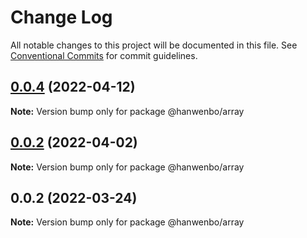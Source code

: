 # Change Log

All notable changes to this project will be documented in this file.
See [Conventional Commits](https://conventionalcommits.org) for commit guidelines.

## [0.0.4](https://github.com/hanwenbo/utilsjs/compare/@hanwenbo/array@0.0.3...@hanwenbo/array@0.0.4) (2022-04-12)

**Note:** Version bump only for package @hanwenbo/array





## [0.0.2](https://github.com/hanwenbo/utilsjs/compare/@hanwenbo/array@0.0.2...@hanwenbo/array@0.0.2) (2022-04-02)

**Note:** Version bump only for package @hanwenbo/array





## 0.0.2 (2022-03-24)

**Note:** Version bump only for package @hanwenbo/array
